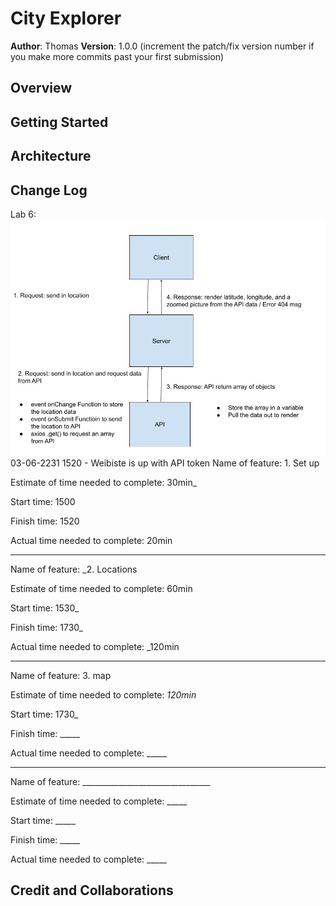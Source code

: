 # City Explorer

**Author**: Thomas 
**Version**: 1.0.0 (increment the patch/fix version number if you make more commits past your first submission)

## Overview
<!-- Provide a high level overview of what this application is and why you are building it, beyond the fact that it's an assignment for this class. (i.e. What's your problem domain?) -->

## Getting Started
<!-- What are the steps that a user must take in order to build this app on their own machine and get it running? -->

## Architecture
<!-- Provide a detailed description of the application design. What technologies (languages, libraries, etc) you're using, and any other relevant design information. -->

## Change Log
<!-- Use this area to document the iterative changes made to your application as each feature is successfully implemented. Use time stamps. Here's an example:


01-01-2001 4:59pm - Application now has a fully-functional express server, with a GET route for the location resource. -->

Lab 6:
![lab6](img/lab6.jpg)
03-06-2231 1520 - Weibiste is up with API token
Name of feature: 1. Set up

Estimate of time needed to complete: 30min_

Start time: 1500

Finish time: 1520

Actual time needed to complete: 20min

---------

Name of feature: _2. Locations

Estimate of time needed to complete: 60min

Start time: 1530_

Finish time: 1730_

Actual time needed to complete: _120min

----------

Name of feature: 3. map

Estimate of time needed to complete: _120min_

Start time: 1730_

Finish time: _____

Actual time needed to complete: _____

---------

Name of feature: ________________________________

Estimate of time needed to complete: _____

Start time: _____

Finish time: _____

Actual time needed to complete: _____
## Credit and Collaborations
<!-- Give credit (and a link) to other people or resources that helped you build this application. -->